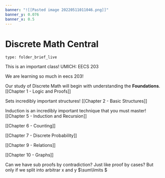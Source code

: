 ```yaml
---
banner: "![[Pasted image 20220511011046.png]]"
banner_y: 0.076
banner_x: 0.5
---
```

# Discrete Math Central 

```ccard
type: folder_brief_live
```


This is an important class!
UMICH: EECS 203


We are learning so much in eecs 203!


Our study of Discrete Math will begin with understanding the **Foundations**. 
 [[Chapter 1 - Logic and Proofs]]
 
Sets incredibly important structures!
[[Chapter 2 - Basic Structures]]

Induction is an incredibly important technique that you must master!
[[Chapter 5 - Induction and Recursion]]

[[Chapter 6 - Counting]]

[[Chapter 7 - Discrete Probability]]

[[Chapter 9 - Relations]]

[[Chapter 10 - Graphs]]



Can we have sub proofs by contradiction? Just like proof by cases? But only if we split into arbitrar x and y 
$\sum\limits $